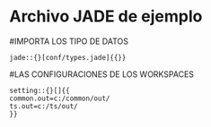 # Archivo JADE de ejemplo

#IMPORTA LOS TIPO DE DATOS 

```jade
jade::{}[conf/types.jade]{{}}
```
#LAS CONFIGURACIONES DE LOS WORKSPACES
```jade
setting::{}[]{{
common.out=c:/common/out/
ts.out=c:/ts/out/
}}
```